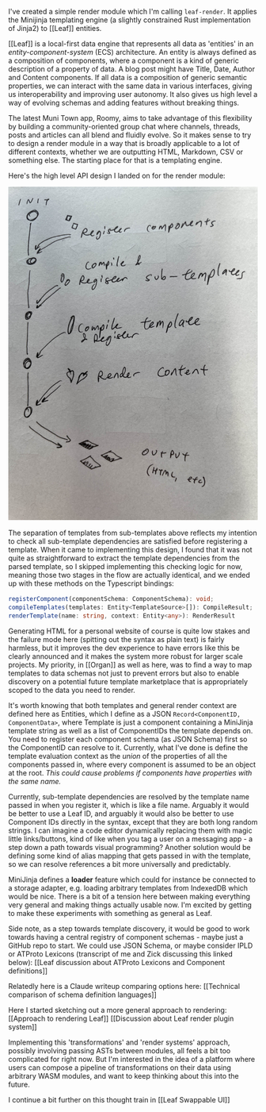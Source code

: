 I've created a simple render module which I'm calling `leaf-render`. It applies the Minijinja templating engine (a slightly constrained Rust implementation of Jinja2) to [[Leaf]] entities. 

[[Leaf]] is a local-first data engine that represents all data as 'entities' in an *entity-component-system* (ECS) architecture. An entity is always defined as a composition of components, where a component is a kind of generic description of a property of data. A blog post might have Title, Date, Author and Content components. If all data is a composition of generic semantic properties, we can interact with the same data in various interfaces, giving us interoperability and improving user autonomy. It also gives us high level a way of evolving schemas and adding features without breaking things. 

The latest Muni Town app, Roomy, aims to take advantage of this flexibility by building a community-oriented group chat where channels, threads, posts and articles can all blend and fluidly evolve. So it makes sense to try to design a render module in a way that is broadly applicable to a lot of different contexts, whether we are outputting HTML, Markdown, CSV or something else. The starting place for that is a templating engine.

Here's the high level API design I landed on for the render module:

![](../public/208ad7349061386a253a7a267f717364.jpg)

The separation of templates from sub-templates above reflects my intention to check all sub-template dependencies are satisfied before registering a template. When it came to implementing this design, I found that it was not quite as straightforward to extract the template dependencies from the parsed template, so I skipped implementing this checking logic for now, meaning those two stages in the flow are actually identical, and we ended up with these methods on the Typescript bindings:

```ts
registerComponent(componentSchema: ComponentSchema): void;
compileTemplates(templates: Entity<TemplateSource>[]): CompileResult;
renderTemplate(name: string, context: Entity<any>): RenderResult
```

Generating HTML for a personal website of course is quite low stakes and the failure mode here (spitting out the syntax as plain text) is fairly harmless, but it improves the dev experience to have errors like this be clearly announced and it makes the system more robust for larger scale projects. My priority, in [[Organ]] as well as here, was to find a way to map templates to data schemas not just to prevent errors but also to enable discovery on a potential future template marketplace that is appropriately scoped to the data you need to render.

It's worth knowing that both templates and general render context are defined here as Entities, which I define as a JSON `Record<ComponentID, ComponentData>`, where Template is just a component containing a MiniJinja template string as well as a list of ComponentIDs the template depends on. You need to register each component schema (as JSON Schema) first so the ComponentID can resolve to it. Currently, what I've done is define the template evaluation context as the *union* of the properties of all the components passed in, where every component is assumed to be an object at the root. *This could cause problems if components have properties with the same name.*

Currently, sub-template dependencies are resolved by the template name passed in when you register it, which is like a file name. Arguably it would be better to use a Leaf ID, and arguably it would also be better to use Component IDs directly in the syntax, except that they are both long random strings. I can imagine a code editor dynamically replacing them with magic little links/buttons, kind of like when you tag a user on a messaging app - a step down a path towards visual programming? Another solution would be defining some kind of alias mapping that gets passed in with the template, so we can resolve references a bit more universally and predictably.

MiniJinja defines a **loader** feature which could for instance be connected to a storage adapter, e.g. loading arbitrary templates from IndexedDB which would be nice. There is a bit of a tension here between making everything very general and making things actually usable now. I'm excited by getting to make these experiments with something as general as Leaf.

Side note, as a step towards template discovery, it would be good to work towards having a central registry of component schemas - maybe just a GitHub repo to start. We could use JSON Schema, or maybe consider IPLD or ATProto Lexicons (transcript of me and Zick discussing this linked below):
[[Leaf discussion about ATProto Lexicons and Component definitions]]

Relatedly here is a Claude writeup comparing options here:
[[Technical comparison of schema definition languages]]

Here I started sketching out a more general approach to rendering:
[[Approach to rendering Leaf]]
[[Discussion about Leaf render plugin system]]

Implementing this 'transformations' and 'render systems' approach, possibly involving passing ASTs between modules, all feels a bit too complicated for right now. But I'm interested in the idea of a platform where users can compose a pipeline of transformations on their data using arbitrary WASM modules, and want to keep thinking about this into the future.

I continue a bit further on this thought train in [[Leaf Swappable UI]]